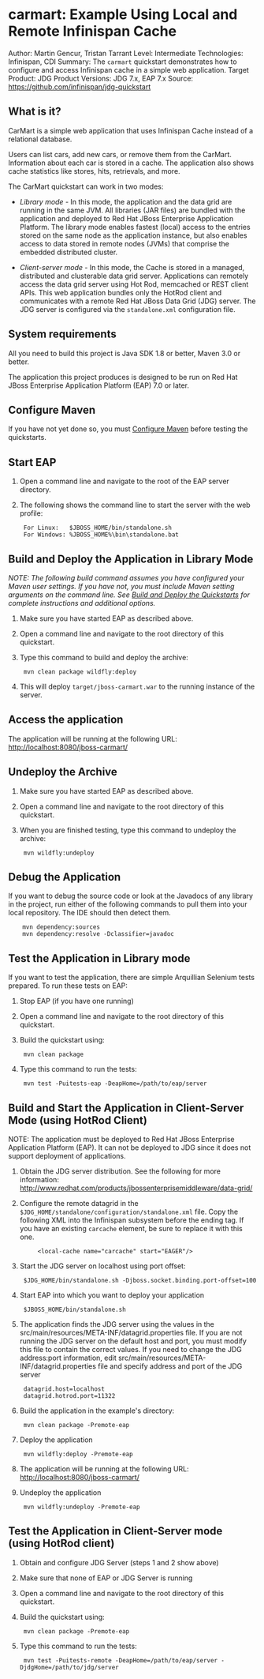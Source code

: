 carmart: Example Using Local and Remote Infinispan Cache 
===================================
Author: Martin Gencur, Tristan Tarrant
Level: Intermediate
Technologies: Infinispan, CDI
Summary: The `carmart` quickstart demonstrates how to configure and access Infinispan cache in a simple web application.
Target Product: JDG
Product Versions: JDG 7.x, EAP 7.x
Source: <https://github.com/infinispan/jdg-quickstart>

What is it?
-----------

CarMart is a simple web application that uses Infinispan Cache instead of a relational database.

Users can list cars, add new cars, or remove them from the CarMart. Information about each car is stored in a cache. The application also shows cache statistics like stores, hits, retrievals, and more.

The CarMart quickstart can work in two modes: 

* _Library mode_  - In this mode, the application and the data grid are running in the same JVM. All libraries (JAR files) are bundled with the application and deployed to Red Hat JBoss Enterprise Application Platform. The library mode enables fastest (local) access to the entries stored on the same node as the application instance, but also enables access to data stored in remote nodes (JVMs) that comprise the embedded distributed cluster.

* _Client-server mode_ - In this mode, the Cache is stored in  a managed, distributed and clusterable data grid server.  Applications can remotely access the data grid server using Hot Rod, memcached or REST client APIs. This web application bundles only the HotRod client and communicates with a remote Red Hat JBoss Data Grid (JDG) server. The JDG server is configured via the `standalone.xml` configuration file.


System requirements
-------------------

All you need to build this project is Java SDK 1.8 or better, Maven 3.0 or better.

The application this project produces is designed to be run on Red Hat JBoss Enterprise Application Platform (EAP) 7.0 or later.

 
Configure Maven
---------------

If you have not yet done so, you must [Configure Maven](https://github.com/jboss-developer/jboss-developer-shared-resources/blob/master/guides/CONFIGURE_MAVEN.md#configure-maven-to-build-and-deploy-the-quickstarts) before testing the quickstarts.


Start EAP
---------

1. Open a command line and navigate to the root of the EAP server directory.
2. The following shows the command line to start the server with the web profile:

        For Linux:   $JBOSS_HOME/bin/standalone.sh
        For Windows: %JBOSS_HOME%\bin\standalone.bat


Build and Deploy the Application in Library Mode
------------------------------------------------

_NOTE: The following build command assumes you have configured your Maven user settings. If you have not, you must include Maven setting arguments on the command line. See [Build and Deploy the Quickstarts](../README.md#build-and-deploy-the-quickstarts) for complete instructions and additional options._

1. Make sure you have started EAP as described above.
2. Open a command line and navigate to the root directory of this quickstart.
3. Type this command to build and deploy the archive:

        mvn clean package wildfly:deploy
        
4. This will deploy `target/jboss-carmart.war` to the running instance of the server.
 

Access the application
---------------------

The application will be running at the following URL: <http://localhost:8080/jboss-carmart/>


Undeploy the Archive
--------------------

1. Make sure you have started EAP as described above.
2. Open a command line and navigate to the root directory of this quickstart.
3. When you are finished testing, type this command to undeploy the archive:

        mvn wildfly:undeploy


Debug the Application
---------------------

If you want to debug the source code or look at the Javadocs of any library in the project, run either of the following commands to pull them into your local repository. The IDE should then detect them.

        mvn dependency:sources
        mvn dependency:resolve -Dclassifier=javadoc

Test the Application in Library mode
------------------------------------

If you want to test the application, there are simple Arquillian Selenium tests prepared.
To run these tests on EAP:

1. Stop EAP (if you have one running)
2. Open a command line and navigate to the root directory of this quickstart.
3. Build the quickstart using:

        mvn clean package

4. Type this command to run the tests:

        mvn test -Puitests-eap -DeapHome=/path/to/eap/server


Build and Start the Application in Client-Server Mode (using HotRod Client)
---------------------------------------------------------------------------

NOTE: The application must be deployed to Red Hat JBoss Enterprise Application Platform (EAP). It can not be deployed to JDG since it does not support deployment of applications.

1. Obtain the JDG server distribution. See the following for more information: <http://www.redhat.com/products/jbossenterprisemiddleware/data-grid/>

2. Configure the remote datagrid in the `$JDG_HOME/standalone/configuration/standalone.xml` file. Copy the following XML into the Infinispan subsystem before the ending </cache-container> tag. If you have an existing `carcache` element, be sure to replace it with this one.
       
            <local-cache name="carcache" start="EAGER"/>
   
3. Start the JDG server on localhost using port offset: 
    
        $JDG_HOME/bin/standalone.sh -Djboss.socket.binding.port-offset=100

4. Start EAP into which you want to deploy your application

        $JBOSS_HOME/bin/standalone.sh

5. The application finds the JDG server using the values in the src/main/resources/META-INF/datagrid.properties file. If you are not running the JDG server on the default host and port, you must modify this file to contain the correct values. If you need to change the JDG address:port information, edit src/main/resources/META-INF/datagrid.properties file and specify address and port of the JDG server

        datagrid.host=localhost
        datagrid.hotrod.port=11322

6. Build the application in the example's directory:

        mvn clean package -Premote-eap

7. Deploy the application

        mvn wildfly:deploy -Premote-eap

8. The application will be running at the following URL: <http://localhost:8080/jboss-carmart/>

9. Undeploy the application

        mvn wildfly:undeploy -Premote-eap


Test the Application in Client-Server mode (using HotRod client)
----------------------------------------------------------------

1. Obtain and configure JDG Server (steps 1 and 2 show above)
2. Make sure that none of EAP or JDG Server is running
3. Open a command line and navigate to the root directory of this quickstart.
4. Build the quickstart using:

        mvn clean package -Premote-eap

5. Type this command to run the tests:

        mvn test -Puitests-remote -DeapHome=/path/to/eap/server -DjdgHome=/path/to/jdg/server


